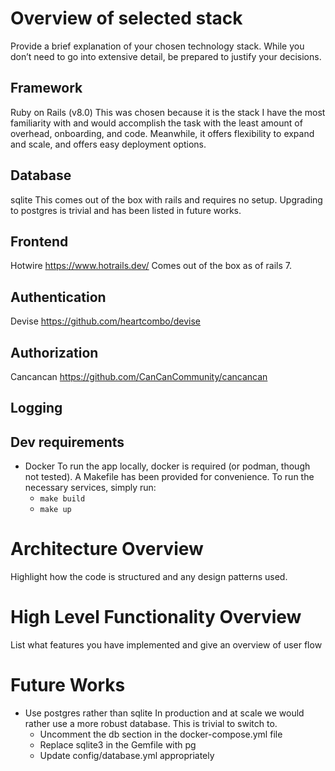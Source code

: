 # Overview of selected stack
Provide a brief explanation of your chosen technology stack. While you don’t need to go into extensive detail, be prepared to justify your decisions.

## Framework
Ruby on Rails (v8.0)
This was chosen because it is the stack I have the most familiarity with and would accomplish the task with the least amount of overhead, onboarding, and code. Meanwhile, it offers flexibility to expand and scale, and offers easy deployment options.

## Database
sqlite
This comes out of the box with rails and requires no setup.
Upgrading to postgres is trivial and has been listed in future works.

## Frontend
Hotwire
https://www.hotrails.dev/
Comes out of the box as of rails 7.

## Authentication
Devise
https://github.com/heartcombo/devise

## Authorization
Cancancan
https://github.com/CanCanCommunity/cancancan

## Logging

## Dev requirements
* Docker
  To run the app locally, docker is required (or podman, though not tested).
  A Makefile has been provided for convenience.
  To run the necessary services, simply run:
  - `make build`
  - `make up`

# Architecture Overview
Highlight how the code is structured and any design patterns used.

# High Level Functionality Overview
List what features you have implemented and give an overview of user flow

# Future Works
* Use postgres rather than sqlite
  In production and at scale we would rather use a more robust database. This is trivial to switch to.
  - Uncomment the db section in the docker-compose.yml file
  - Replace sqlite3 in the Gemfile with pg
  - Update config/database.yml appropriately
